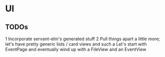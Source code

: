 # UI

## TODOs

1 Incorporate servant-elm's generated stuff
2 Pull things apart a little more; let's have pretty generic lists / card views and such
  a Let's start with EventPage and eventually wind up with a FileView and an EventView
